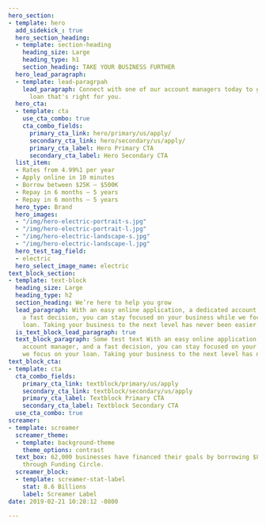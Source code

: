 ```yaml
---
hero_section:
- template: hero
  add_sidekick_: true
  hero_section_heading:
  - template: section-heading
    heading_size: Large
    heading_type: h1
    section_heading: TAKE YOUR BUSINESS FURTHER
  hero_lead_paragraph:
  - template: lead-paragrpah
    lead_paragraph: Connect with one of our account managers today to get a business
      loan that's right for you.
  hero_cta:
  - template: cta
    use_cta_combo: true
    cta_combo_fields:
      primary_cta_link: hero/primary/us/apply/
      secondary_cta_link: hero/secondary/us/apply/
      primary_cta_label: Hero Primary CTA
      secondary_cta_label: Hero Secondary CTA
  list_item:
  - Rates from 4.99%1 per year
  - Apply online in 10 minutes
  - Borrow between $25K — $500K
  - Repay in 6 months — 5 years
  - Repay in 6 months — 5 years
  hero_type: Brand
  hero_images:
  - "/img/hero-electric-portrait-s.jpg"
  - "/img/hero-electric-portrait-l.jpg"
  - "/img/hero-electric-landscape-s.jpg"
  - "/img/hero-electric-landscape-l.jpg"
  hero_test_tag_field:
  - electric
  hero_select_image_name: electric
text_block_section:
- template: text-block
  heading_size: Large
  heading_type: h2
  section_heading: We’re here to help you grow
  lead_paragraph: With an easy online application, a dedicated account manager, and
    a fast decision, you can stay focused on your business while we focus on your
    loan. Taking your business to the next level has never been easier.
  is_text_block_lead_paragraph: true
  text_block_paragraph: Some test text With an easy online application, a dedicated
    account manager, and a fast decision, you can stay focused on your business while
    we focus on your loan. Taking your business to the next level has never been easier.
text_block_cta:
- template: cta
  cta_combo_fields:
    primary_cta_link: textblock/primary/us/apply
    secondary_cta_link: textblock/secondary/us/apply
    primary_cta_label: Textblock Primary CTA
    secondary_cta_label: Textblock Secondary CTA
  use_cta_combo: true
screamer:
- template: screamer
  screamer_theme:
  - template: background-theme
    theme_options: contrast
  text_box: 62,000 businesses have financed their goals by borrowing $8.6 billion
    through Funding Circle.
  screamer_block:
  - template: screamer-stat-label
    stat: 8.6 Billions
    label: Screamer Label
date: 2019-02-21 10:28:12 -0800

---
```

